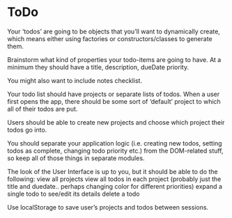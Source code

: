 # ToDo

Your ‘todos’ are going to be objects that you’ll want to dynamically create, which means either using factories or constructors/classes to generate them.

Brainstorm what kind of properties your todo-items are going to have. At a minimum they should have a
title,
description,
dueDate
priority.

You might also want to include
notes
checklist.

Your todo list should have projects or separate lists of todos.
When a user first opens the app, there should be some sort of ‘default’ project to which all of their todos are put.

Users should be able to create new projects and choose which project their todos go into.

You should separate your application logic (i.e. creating new todos, setting todos as complete, changing todo priority etc.) from the DOM-related stuff, so keep all of those things in separate modules.

The look of the User Interface is up to you, but it should be able to do the following:
view all projects
view all todos in each project (probably just the title and duedate.. perhaps changing color for different priorities)
expand a single todo to see/edit its details
delete a todo

Use localStorage to save user’s projects and todos between sessions.
